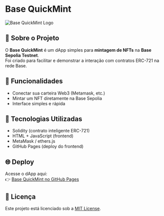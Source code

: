 # Base QuickMint

![Base QuickMint Logo](assets/base_quickmint_logo.png)

## 📌 Sobre o Projeto
O **Base QuickMint** é um dApp simples para **mintagem de NFTs** na **Base Sepolia Testnet**.  
Foi criado para facilitar e demonstrar a interação com contratos ERC-721 na rede Base.

## 🚀 Funcionalidades
- Conectar sua carteira Web3 (Metamask, etc.)
- Mintar um NFT diretamente na Base Sepolia
- Interface simples e rápida

## 🔧 Tecnologias Utilizadas
- Solidity (contrato inteligente ERC-721)
- HTML + JavaScript (frontend)
- MetaMask / ethers.js
- GitHub Pages (deploy do frontend)

## 🌐 Deploy
Acesse o dApp aqui:  
👉 [Base QuickMint no GitHub Pages](https://solanoas85.github.io/base-quickmint/)

## 📜 Licença
Este projeto está licenciado sob a [MIT License](LICENSE).
